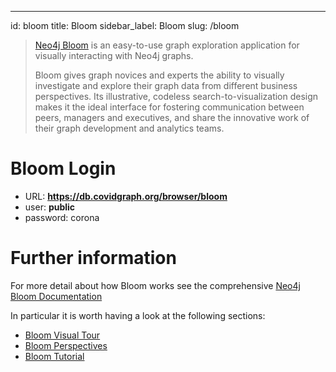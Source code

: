 ---
id: bloom
title: Bloom 
sidebar_label: Bloom
slug: /bloom

> [Neo4j Bloom](https://neo4j.com/product/bloom/) is an easy-to-use graph exploration application for visually interacting with Neo4j graphs.
> 
> Bloom gives graph novices and experts the ability to visually investigate and explore their graph data from different business perspectives. Its illustrative, codeless search-to-visualization design makes it the ideal interface for fostering communication between peers, managers and executives, and share the innovative work of their graph development and analytics teams.

# Bloom Login

* URL: **https://db.covidgraph.org/browser/bloom**
* user: **public**
* password: corona

# Further information

For more detail about how Bloom works see the comprehensive [Neo4j Bloom Documentation](https://neo4j.com/docs/bloom-user-guide/current/)

In particular it is worth having a look at the following sections:
- [Bloom Visual Tour](https://neo4j.com/docs/bloom-user-guide/current/bloom-visual-tour/)
- [Bloom Perspectives](https://neo4j.com/docs/bloom-user-guide/current/bloom-perspectives/)
- [Bloom Tutorial](https://neo4j.com/docs/bloom-user-guide/current/bloom-tutorial/)
